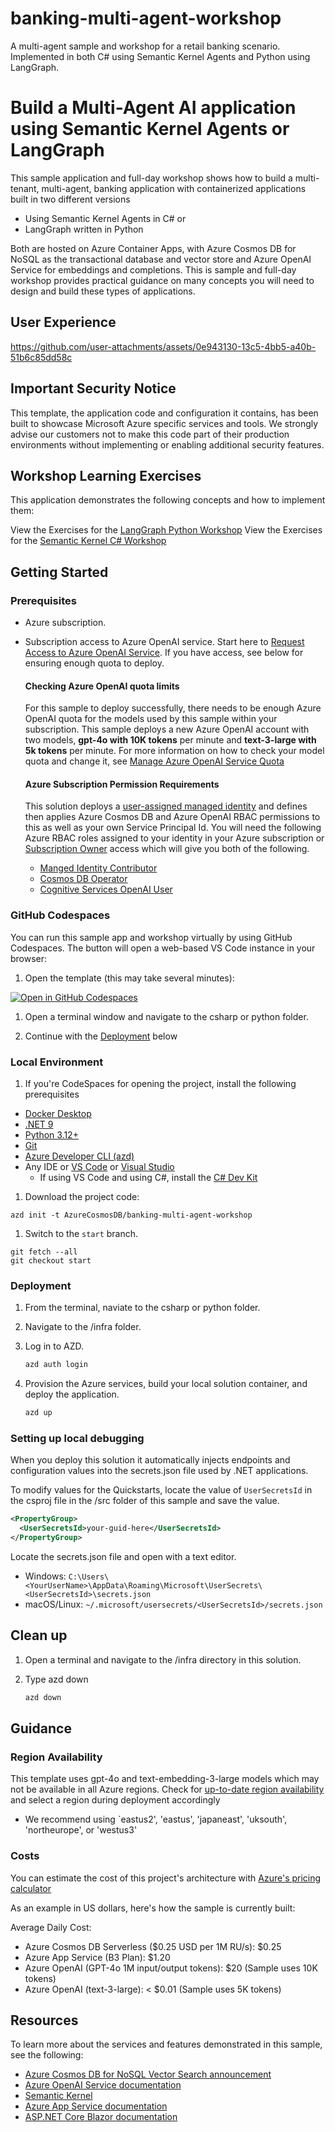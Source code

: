 # banking-multi-agent-workshop

A multi-agent sample and workshop for a retail banking scenario. Implemented in both C# using Semantic Kernel Agents and Python using LangGraph.

# Build a Multi-Agent AI application using Semantic Kernel Agents or LangGraph

This sample application and full-day workshop shows how to build a multi-tenant, multi-agent, banking application with containerized applications built in two different versions

- Using Semantic Kernel Agents in C# or
- LangGraph written in Python

Both are hosted on Azure Container Apps, with Azure Cosmos DB for NoSQL as the transactional database and vector store and Azure OpenAI Service for embeddings and completions. This is sample and full-day workshop provides practical guidance on many concepts you will need to design and build these types of applications.

## User Experience 

https://github.com/user-attachments/assets/0e943130-13c5-4bb5-a40b-51b6c85dd58c

## Important Security Notice

This template, the application code and configuration it contains, has been built to showcase Microsoft Azure specific services and tools. We strongly advise our customers not to make this code part of their production environments without implementing or enabling additional security features.

## Workshop Learning Exercises

This application demonstrates the following concepts and how to implement them:

View the Exercises for the [LangGraph Python Workshop](./python/workshop/Module-00.md)
View the Exercises for the [Semantic Kernel C# Workshop](./csharp/workshop/Module-00.md)

## Getting Started

### Prerequisites

- Azure subscription.
- Subscription access to Azure OpenAI service. Start here to [Request Access to Azure OpenAI Service](https://aka.ms/oaiapply). If you have access, see below for ensuring enough quota to deploy.

  #### Checking Azure OpenAI quota limits

  For this sample to deploy successfully, there needs to be enough Azure OpenAI quota for the models used by this sample within your subscription. This sample deploys a new Azure OpenAI account with two models, **gpt-4o with 10K tokens** per minute and **text-3-large with 5k tokens** per minute. For more information on how to check your model quota and change it, see [Manage Azure OpenAI Service Quota](https://learn.microsoft.com/azure/ai-services/openai/how-to/quota)

  #### Azure Subscription Permission Requirements

  This solution deploys a [user-assigned managed identity](https://learn.microsoft.com/entra/identity/managed-identities-azure-resources/overview) and defines then applies Azure Cosmos DB and Azure OpenAI RBAC permissions to this as well as your own Service Principal Id. You will need the following Azure RBAC roles assigned to your identity in your Azure subscription or [Subscription Owner](https://learn.microsoft.com/azure/role-based-access-control/built-in-roles/privileged#owner) access which will give you both of the following.

  - [Manged Identity Contributor](https://learn.microsoft.com/azure/role-based-access-control/built-in-roles/identity#managed-identity-contributor)
  - [Cosmos DB Operator](https://learn.microsoft.com/azure/role-based-access-control/built-in-roles/databases#cosmos-db-operator)
  - [Cognitive Services OpenAI User](https://learn.microsoft.com/azure/role-based-access-control/built-in-roles/ai-machine-learning#cognitive-services-openai-user)

### GitHub Codespaces

You can run this sample app and workshop virtually by using GitHub Codespaces. The button will open a web-based VS Code instance in your browser:

1. Open the template (this may take several minutes):

[![Open in GitHub Codespaces](https://github.com/codespaces/badge.svg)](https://codespaces.new/AzureCosmosDB/banking-multi-agent-workshop)

1. Open a terminal window and navigate to the csharp or python folder.

1. Continue with the [Deployment](#deployment) below

### Local Environment

1. If you're CodeSpaces for opening the project, install the following prerequisites

- [Docker Desktop](https://docs.docker.com/desktop/)
- [.NET 9](https://dotnet.microsoft.com/downloads/)
- [Python 3.12+](https://www.python.org/downloads/)
- [Git](https://git-scm.com/downloads)
- [Azure Developer CLI (azd)](https://aka.ms/install-azd)
- Any IDE or [VS Code](https://code.visualstudio.com/Download) or [Visual Studio](https://visualstudio.microsoft.com/downloads/)
  - If using VS Code and using C#, install the [C# Dev Kit](https://marketplace.visualstudio.com/items?itemName=ms-dotnettools.csdevkit)

1. Download the project code:

```shell
azd init -t AzureCosmosDB/banking-multi-agent-workshop
```

1. Switch to the `start` branch.

```shell
git fetch --all
git checkout start
```

### Deployment

1. From the terminal, naviate to the csharp or python folder.

1. Navigate to the /infra folder.

1. Log in to AZD.

   ```bash
   azd auth login
   ```

1. Provision the Azure services, build your local solution container, and deploy the application.

   ```bash
   azd up
   ```

### Setting up local debugging

When you deploy this solution it automatically injects endpoints and configuration values into the secrets.json file used by .NET applications.

To modify values for the Quickstarts, locate the value of `UserSecretsId` in the csproj file in the /src folder of this sample and save the value.

```xml
<PropertyGroup>
  <UserSecretsId>your-guid-here</UserSecretsId>
</PropertyGroup>
```

Locate the secrets.json file and open with a text editor.

- Windows: `C:\Users\<YourUserName>\AppData\Roaming\Microsoft\UserSecrets\<UserSecretsId>\secrets.json`
- macOS/Linux: `~/.microsoft/usersecrets/<UserSecretsId>/secrets.json`

## Clean up

1. Open a terminal and navigate to the /infra directory in this solution.

1. Type azd down

   ```bash
   azd down
   ```

## Guidance

### Region Availability

This template uses gpt-4o and text-embedding-3-large models which may not be available in all Azure regions. Check for [up-to-date region availability](https://learn.microsoft.com/azure/ai-services/openai/concepts/models#standard-deployment-model-availability) and select a region during deployment accordingly

- We recommend using `eastus2', 'eastus', 'japaneast', 'uksouth', 'northeurope', or 'westus3'

### Costs

You can estimate the cost of this project's architecture with [Azure's pricing calculator](https://azure.microsoft.com/pricing/calculator/)

As an example in US dollars, here's how the sample is currently built:

Average Daily Cost:

- Azure Cosmos DB Serverless ($0.25 USD per 1M RU/s): $0.25
- Azure App Service (B3 Plan): $1.20
- Azure OpenAI (GPT-4o 1M input/output tokens): $20 (Sample uses 10K tokens)
- Azure OpenAI (text-3-large): < $0.01 (Sample uses 5K tokens)

## Resources

To learn more about the services and features demonstrated in this sample, see the following:

- [Azure Cosmos DB for NoSQL Vector Search announcement](https://aka.ms/CosmosDBDiskANNBlog/)
- [Azure OpenAI Service documentation](https://learn.microsoft.com/azure/cognitive-services/openai/)
- [Semantic Kernel](https://learn.microsoft.com/semantic-kernel/overview)
- [Azure App Service documentation](https://learn.microsoft.com/azure/app-service/)
- [ASP.NET Core Blazor documentation](https://dotnet.microsoft.com/apps/aspnet/web-apps/blazor)
